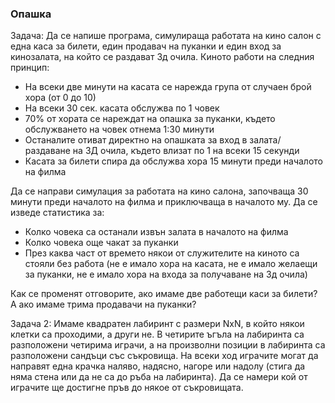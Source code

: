 ### Опашка

Задача:
Да се напише програма, симулираща работата на кино салон с една каса за билети, един продавач на пуканки и един вход за кинозалата, на който се раздават 3д очила.
Киното работи на следния принцип:
  * На всеки две минути на касата се нарежда група от случаен брой хора (от 0 до 10)
  * На всеки 30 сек. касата обслужва по 1 човек
  * 70% от хората се нареждат на опашка за пуканки, където обслужването на човек отнема 1:30 минути 
  * Останалите отиват директно на опашката за вход в залата/раздаване на 3Д очила, където влизат по 1 на всеки 15 секунди     
  * Касата за билети спира да обслужва хора 15 минути преди началото на филма

Да се направи симулация за работата на кино салона, започваща 30 минути преди началото на филма и приключваща в началото му. Да се изведе статистика за:
  * Колко човека са останали извън залата в началото на филма
  * Колко човека още чакат за пуканки
  * През каква част от времето някои от служителите на киното са стояли без работа (не е имало хора на касата, не е имало желаещи за пуканки, не е имало хора на входа за получаване на 3д очила)

Как се променят отговорите, ако имаме две работещи каси за билети? А ако имаме трима продавачи на пуканки?

Задача 2:
Имаме квадратен лабиринт с размери NxN, в който някои клетки са проходими, а други не. В четирите ъгъла на лабиринта са разположени четирима играчи, а на произволни позиции в лабиринта са разположени сандъци със съкровища. На всеки ход играчите могат да направят една крачка наляво, надясно, нагоре или надолу (стига да няма стена или да не са до ръба на лабиринта).
Да се намери кой от играчите ще достигне пръв до някое от съкровищата.
